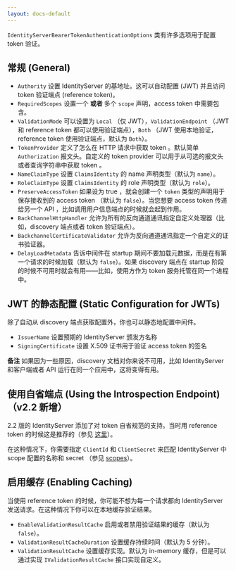 ```yaml
---
layout: docs-default
---
```


`IdentityServerBearerTokenAuthenticationOptions` 类有许多选项用于配置 token 验证。

## 常规 (General)

* `Authority` 设置 IdentityServer 的基地址。这可以自动配置 (JWT) 并且访问 token 验证端点 (reference token)。
* `RequiredScopes` 设置一个 **或者** 多个 `scope` 声明，access token 中需要包含。
* `ValidationMode` 可以设置为 `Local` （仅 JWT），`ValidationEndpoint` （JWT 和 reference token 都可以使用验证端点），`Both` （JWT 使用本地验证，reference token 使用验证端点，默认为 `Both`）。
* `TokenProvider` 定义了怎么在 HTTP 请求中获取 token 。默认简单 `Authorization` 报文头。自定义的 token provider 可以用于从可选的报文头或者查询字符串中获取 token 。
* `NameClaimType` 设置 `ClaimsIdentity` 的 name 声明类型（默认为 `name`）。
* `RoleClaimType` 设置 `ClaimsIdentity` 的 role 声明类型（默认为 `role`）。
* `PreserveAccessToken` 如果设为 true ，就会创建一个 `token` 类型的声明用于保存接收到的 access token （默认为 `false`）。当您想要 access token 传递给另一个 API ，比如调用用户信息端点的时候就会起到作用。 
* `BackChannelHttpHandler` 允许为所有的反向通道通讯指定自定义处理器（比如，discovery 端点或者 token 验证端点）。
* `BackchannelCertificateValidator` 允许为反向通道通讯指定一个自定义的证书验证器。
* `DelayLoadMetadata` 告诉中间件在 startup 期间不要加载元数据，而是在有第一个请求的时候加载（默认为 `false`）。如果 discovery 端点在 startup 阶段的时候不可用时就会有用——比如，使用方作为 token 服务托管在同一个进程中。

## JWT 的静态配置 (Static Configuration for JWTs)

除了自动从 discovery 端点获取配置外，你也可以静态地配置中间件。

* `IssuerName` 设置预期的 IdentityServer 颁发方名称
* `SigningCertificate` 设置 X.509 证书用于验证 access token 的签名

**备注** 如果因为一些原因，discovery 文档对你来说不可用，比如 IdentityServer 和客户端或者 API 运行在同一个应用中，这将变得有用。

## 使用自省端点 (Using the Introspection Endpoint) （v2.2 新增）

2.2 版的 IdentityServer 添加了对 token 自省规范的支持。当时用 reference token 的时候这是推荐的（参见 [这里](../endpoints/introspection.html)）。

在这种情况下，你需要指定 `ClientId` 和 `ClientSecret` 来匹配 IdentityServer 中 scope 配置的名称和 secret （参见 [scopes](../configuration/scopesAndClaims.html)）。

## 启用缓存 (Enabling Caching)

当使用 reference token 的时候，你可能不想为每一个请求都向 IdentityServer 发送请求。在这种情况下你可以在本地缓存验证结果。

* `EnableValidationResultCache` 启用或者禁用验证结果的缓存（默认为 `false`）。
* `ValidationResultCacheDuration` 设置缓存持续时间（默认为 5 分钟）。
* `ValidationResultCache` 设置缓存实现。默认为 in-memory 缓存，但是可以通过实现 `IValidationResultCache` 接口实现自定义。
